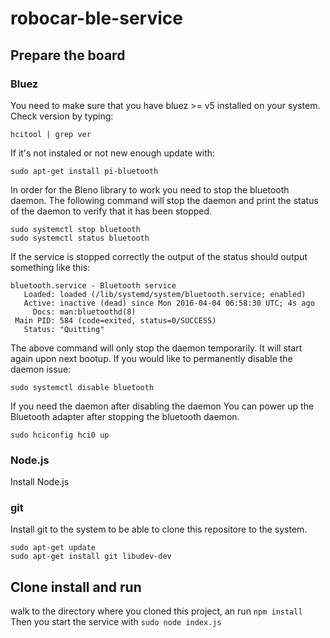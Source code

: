 # robocar-ble-service

## Prepare the board
### Bluez
You need to make sure that you have bluez >= v5 installed on your system.
Check version by typing:

```
hcitool | grep ver
```
If it's not instaled or not new enough update with:

```
sudo apt-get install pi-bluetooth
```

In order for the Bleno library to work you need to stop the bluetooth daemon.
The following command will stop the daemon and print the status of the daemon to verify that it has been stopped.

```
sudo systemctl stop bluetooth
sudo systemctl status bluetooth
```

If the service is stopped correctly the output of the status should output something like this:

```
bluetooth.service - Bluetooth service
   Loaded: loaded (/lib/systemd/system/bluetooth.service; enabled)
   Active: inactive (dead) since Mon 2016-04-04 06:58:30 UTC; 4s ago
     Docs: man:bluetoothd(8)
 Main PID: 584 (code=exited, status=0/SUCCESS)
   Status: "Quitting"
```

The above command will only stop the daemon temporarily. It will start again upon next bootup.
If you would like to permanently disable the daemon issue:

```
sudo systemctl disable bluetooth
```
If you need the daemon after disabling the daemon You can power up the Bluetooth adapter after stopping the bluetooth daemon. 

```
sudo hciconfig hci0 up
```
### Node.js

Install Node.js 

### git
Install git to the system to be able to clone this repositore to the system.

```
sudo apt-get update
sudo apt-get install git libudev-dev
```
## Clone install and run
walk to the directory where you cloned this project, an run ```npm install```
Then you start the service with ```sudo node index.js```
